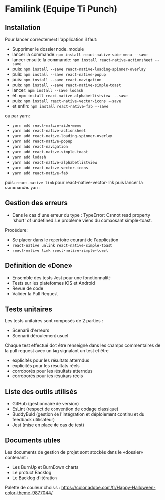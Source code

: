 # Familink (Equipe Ti Punch)

## Installation

Pour lancer correctement l'application il faut:
* Supprimer le dossier node_module
* lancer la commande: `npm install react-native-side-menu --save`
* lancer ensuite la commande: `npm install react-native-actionsheet --save`
* puis: `npm install --save react-native-loading-spinner-overlay`
* puis: `npm install --save react-native-popup`
* puis: `npm install --save react-navigation`
* puis: `npm install --save react-native-simple-toast`
* lancer: `npm install --save lodash`
* et: `npm install react-native-alphabetlistview  --save `
* puis: `npm install react-native-vector-icons --save`
* et enfin: `npm install react-native-fab --save`

ou par yarn:
* `yarn add react-native-side-menu`
* `yarn add react-native-actionsheet`
* `yarn add react-native-loading-spinner-overlay`
* `yarn add react-native-popup`
* `yarn add react-navigation`
* `yarn add react-native-simple-toast`
* `yarn add lodash`
* `yarn add react-native-alphabetlistview`
* `yarn add react-native-vector-icons`
* `yarn add react-native-fab`

puis: `react-native link` pour react-native-vector-link 
puis lancer la commande: `yarn`


## Gestion des erreurs

* Dans le cas d'une erreur du type : TypeError: Cannot read property 'short' of undefined. Le problème viens du composant simple-toast.

Procédure:

* Se placer dans le repertoire courant de l'application
* `react-native unlink react-native-simple-toast`
* `react-native link react-native-simple-toast`

## Definition de «Done»

* Ensemble des tests Jest pour une fonctionnalité
* Tests sur les plateformes iOS et Android
* Revue de code
* Valider la Pull Request

## Tests unitaires

Les tests unitaires sont composés de 2 parties :
* Scenarii d'erreurs
* Scenarii déroulement usuel

Chaque test effectué doit être renseigné dans les champs commentaires de la pull request avec un tag signalant un test et être :
* explicités pour les résultats atterndus
* explicités pour les résultats réels
* corroborés pour les résultats atterndus
* corroborés pour les résultats réels

## Liste des outils utilisés

* GitHub (gestionnaire de version)
* EsLint (respect de convention de codage classique)
* BuddyBuld (gestion de l'intégration et déploiement continu et du feedback utilisateur)
* Jest (mise en place de cas de test)

## Documents utiles

Les documents de gestion de projet sont stockés dans le «dossier» contenant :
* Les BurnUp et BurnDown charts
* Le protuct Backlog
* Le Backlog d'itération

Palette de couleur choisis :
https://color.adobe.com/fr/Happy-Halloween-color-theme-9877044/
